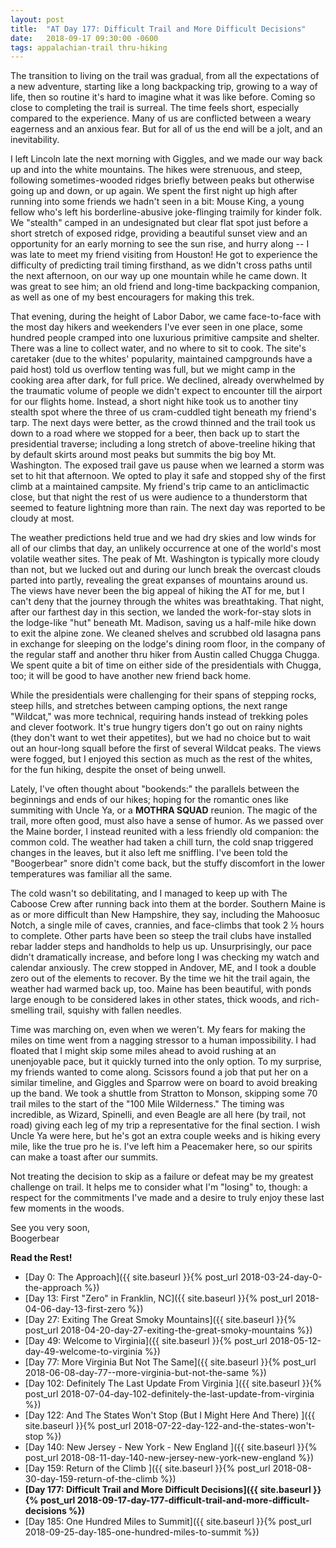 ```yaml
---
layout: post
title:  "AT Day 177: Difficult Trail and More Difficult Decisions"
date:   2018-09-17 09:30:00 -0600
tags: appalachian-trail thru-hiking
---
```


The transition to living on the trail was gradual, from all the expectations of a new adventure, starting like a long backpacking trip, growing to a way of life, then so routine it's hard to imagine what it was like before. Coming so close to completing the trail is surreal. The time feels short, especially compared to the experience. Many of us are conflicted between a weary eagerness and an anxious fear. But for all of us the end will be a jolt, and an inevitability.

<!--more-->

I left Lincoln late the next morning with Giggles, and we made our way back up and into the white mountains. The hikes were strenuous, and steep, following sometimes-wooded ridges briefly between peaks but otherwise going up and down, or up again. We spent the first night up high after running into some friends we hadn't seen in a bit: Mouse King, a young fellow who's left his borderline-abusive joke-flinging traimily for kinder folk. We "stealth" camped in an undesignated but clear flat spot just before a short stretch of exposed ridge, providing a beautiful sunset view and an opportunity for an early morning to see the sun rise, and hurry along -- I was late to meet my friend visiting from Houston! He got to experience the difficulty of predicting trail timing firsthand, as we didn't cross paths until the next afternoon, on our way up one mountain while he came down. It was great to see him; an old friend and long-time backpacking companion, as well as one of my best encouragers for making this trek.

That evening, during the height of Labor Dabor, we came face-to-face with the most day hikers and weekenders I've ever seen in one place, some hundred people cramped into one luxurious primitive campsite and shelter. There was a line to collect water, and no where to sit to cook. The site's caretaker (due to the whites' popularity, maintained campgrounds have a paid host) told us overflow tenting was full, but we might camp in the cooking area after dark, for full price. We declined, already overwhelmed by the traumatic volume of people we didn't expect to encounter till the airport for our flights home. Instead, a short night hike took us to another tiny stealth spot where the three of us cram-cuddled tight beneath my friend's tarp. The next days were better, as the crowd thinned and the trail took us down to a road where we stopped for a beer, then back up to start the presidential traverse; including a long stretch of above-treeline hiking that by default skirts around most peaks but summits the big boy Mt. Washington. The exposed trail gave us pause when we learned a storm was set to hit that afternoon. We opted to play it safe and stopped shy of the first climb at a maintained campsite. My friend's trip came to an anticlimactic close, but that night the rest of us were audience to a thunderstorm that seemed to feature lightning more than rain. The next day was reported to be cloudy at most.

The weather predictions held true and we had dry skies and low winds for all of our climbs that day, an unlikely occurrence at one of the world's most volatile weather sites. The peak of Mt. Washington is typically more cloudy than not, but we lucked out and during our lunch break the overcast clouds parted into partly, revealing the great expanses of mountains around us. The views have never been the big appeal of hiking the AT for me, but I can't deny that the journey through the whites was breathtaking. That night, after our farthest day in this section, we landed the work-for-stay slots in the lodge-like "hut" beneath Mt. Madison, saving us a half-mile hike down to exit the alpine zone. We cleaned shelves and scrubbed old lasagna pans in exchange for sleeping on the lodge's dining room floor, in the company of the regular staff and another thru hiker from Austin called Chugga Chugga. We spent quite a bit of time on either side of the presidentials with Chugga, too; it will be good to have another new friend back home.

While the presidentials were challenging for their spans of stepping rocks, steep hills, and stretches between camping options, the next range "Wildcat," was more technical, requiring hands instead of trekking poles and clever footwork. It's true hungry tigers don't go out on rainy nights (they don't want to wet their appetites), but we had no choice but to wait out an hour-long squall before the first of several Wildcat peaks. The views were fogged, but I enjoyed this section as much as the rest of the whites, for the fun hiking, despite the onset of being unwell.

Lately, I've often thought about "bookends:" the parallels between the beginnings and ends of our hikes; hoping for the romantic ones like summiting with Uncle Ya, or a **MOTHRA SQUAD** reunion. The magic of the trail, more often good, must also have a sense of humor. As we passed over the Maine border, I instead reunited with a less friendly old companion: the common cold. The weather had taken a chill turn, the cold snap triggered changes in the leaves, but it also left me sniffling. I've been told the "Boogerbear" snore didn't come back, but the stuffy discomfort in the lower temperatures was familiar all the same.

The cold wasn't so debilitating, and I managed to keep up with The Caboose Crew after running back into them at the border. Southern Maine is as or more difficult than New Hampshire, they say, including the Mahoosuc Notch, a single mile of caves, crannies, and face-climbs that took 2 ½ hours to complete. Other parts have been so steep the trail clubs have installed rebar ladder steps and handholds to help us up. Unsurprisingly, our pace didn't dramatically increase, and before long I was checking my watch and calendar anxiously. The crew stopped in Andover, ME, and I took a double zero out of the elements to recover. By the time we hit the trail again, the weather had warmed back up, too. Maine has been beautiful, with ponds large enough to be considered lakes in other states, thick woods, and rich-smelling trail, squishy with fallen needles.

Time was marching on, even when we weren't. My fears for making the miles on time went from a nagging stressor to a human impossibility. I had floated that I might skip some miles ahead to avoid rushing at an unenjoyable pace, but it quickly turned into the only option. To my surprise, my friends wanted to come along. Scissors found a job that put her on a similar timeline, and Giggles and Sparrow were on board to avoid breaking up the band. We took a shuttle from Stratton to Monson, skipping some 70 trail miles to the start of the "100 Mile Wilderness." The timing was incredible, as Wizard, Spinelli, and even Beagle are all here (by trail, not road) giving each leg of my trip a representative for the final section. I wish Uncle Ya were here, but he's got an extra couple weeks and is hiking every mile, like the true pro he is. I've left him a Peacemaker here, so our spirits can make a toast after our summits.

Not treating the decision to skip as a failure or defeat may be my greatest challenge on trail. It helps me to consider what I'm "losing" to, though: a respect for the commitments I've made and a desire to truly enjoy these last few moments in the woods.

See you very soon,  
Boogerbear

**Read the Rest!**

- [Day 0: The Approach]({{ site.baseurl }}{% post_url 2018-03-24-day-0-the-approach %})
- [Day 13: First "Zero" in Franklin, NC]({{ site.baseurl }}{% post_url 2018-04-06-day-13-first-zero %})
- [Day 27: Exiting The Great Smoky Mountains]({{ site.baseurl }}{% post_url 2018-04-20-day-27-exiting-the-great-smoky-mountains %})
- [Day 49: Welcome to Virginia]({{ site.baseurl }}{% post_url 2018-05-12-day-49-welcome-to-virginia %})
- [Day 77: More Virginia But Not The Same]({{ site.baseurl }}{% post_url 2018-06-08-day-77--more-virginia-but-not-the-same %})
- [Day 102: Definitely The Last Update From Virginia ]({{ site.baseurl }}{% post_url 2018-07-04-day-102-definitely-the-last-update-from-virginia %})
- [Day 122: And The States Won't Stop (But I Might Here And There) ]({{ site.baseurl }}{% post_url 2018-07-22-day-122-and-the-states-won't-stop %})
- [Day 140: New Jersey - New York - New England ]({{ site.baseurl }}{% post_url 2018-08-11-day-140-new-jersey-new-york-new-england %})
- [Day 159: Return of the Climb ]({{ site.baseurl }}{% post_url 2018-08-30-day-159-return-of-the-climb %})
- **[Day 177: Difficult Trail and More Difficult Decisions]({{ site.baseurl }}{% post_url 2018-09-17-day-177-difficult-trail-and-more-difficult-decisions %})**
- [Day 185: One Hundred Miles to Summit]({{ site.baseurl }}{% post_url 2018-09-25-day-185-one-hundred-miles-to-summit %})

